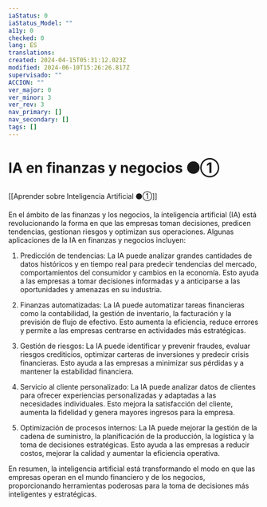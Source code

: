 ```yaml
---
iaStatus: 0
iaStatus_Model: ""
a11y: 0
checked: 0
lang: ES
translations: 
created: 2024-04-15T05:31:12.023Z
modified: 2024-06-10T15:26:26.817Z
supervisado: ""
ACCION: ""
ver_major: 0
ver_minor: 3
ver_rev: 3
nav_primary: []
nav_secondary: []
tags: []
---
```

# IA en finanzas y negocios ⚫①

[[Aprender sobre Inteligencia Artificial ⚫①]]

En el ámbito de las finanzas y los negocios, la inteligencia artificial (IA) está revolucionando la forma en que las empresas toman decisiones, predicen tendencias, gestionan riesgos y optimizan sus operaciones. Algunas aplicaciones de la IA en finanzas y negocios incluyen:

1. Predicción de tendencias: La IA puede analizar grandes cantidades de datos históricos y en tiempo real para predecir tendencias del mercado, comportamientos del consumidor y cambios en la economía. Esto ayuda a las empresas a tomar decisiones informadas y a anticiparse a las oportunidades y amenazas en su industria.

2. Finanzas automatizadas: La IA puede automatizar tareas financieras como la contabilidad, la gestión de inventario, la facturación y la previsión de flujo de efectivo. Esto aumenta la eficiencia, reduce errores y permite a las empresas centrarse en actividades más estratégicas.

3. Gestión de riesgos: La IA puede identificar y prevenir fraudes, evaluar riesgos crediticios, optimizar carteras de inversiones y predecir crisis financieras. Esto ayuda a las empresas a minimizar sus pérdidas y a mantener la estabilidad financiera.

4. Servicio al cliente personalizado: La IA puede analizar datos de clientes para ofrecer experiencias personalizadas y adaptadas a las necesidades individuales. Esto mejora la satisfacción del cliente, aumenta la fidelidad y genera mayores ingresos para la empresa.

5. Optimización de procesos internos: La IA puede mejorar la gestión de la cadena de suministro, la planificación de la producción, la logística y la toma de decisiones estratégicas. Esto ayuda a las empresas a reducir costos, mejorar la calidad y aumentar la eficiencia operativa.

En resumen, la inteligencia artificial está transformando el modo en que las empresas operan en el mundo financiero y de los negocios, proporcionando herramientas poderosas para la toma de decisiones más inteligentes y estratégicas.
